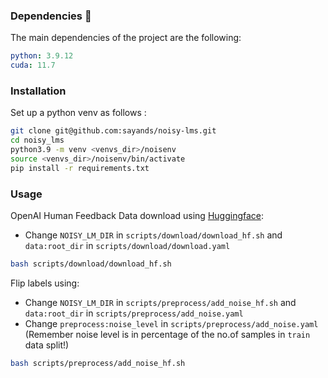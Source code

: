 ### Dependencies :memo:
The main dependencies of the project are the following:
```yaml
python: 3.9.12
cuda: 11.7
```

### Installation
Set up a python venv as follows :
```bash
git clone git@github.com:sayands/noisy-lms.git
cd noisy_lms
python3.9 -m venv <venvs_dir>/noisenv
source <venvs_dir>/noisenv/bin/activate
pip install -r requirements.txt
```

### Usage
OpenAI Human Feedback Data download using [Huggingface](https://huggingface.co/datasets/openai/summarize_from_feedback):

- Change `NOISY_LM_DIR` in `scripts/download/download_hf.sh` and `data:root_dir` in `scripts/download/download.yaml`
```bash
bash scripts/download/download_hf.sh
```

Flip labels using:
- Change `NOISY_LM_DIR` in `scripts/preprocess/add_noise_hf.sh` and `data:root_dir` in `scripts/preprocess/add_noise.yaml`
- Change `preprocess:noise_level` in `scripts/preprocess/add_noise.yaml` (Remember noise level is in percentage of the no.of samples in `train` data split!)
```bash
bash scripts/preprocess/add_noise_hf.sh
```


